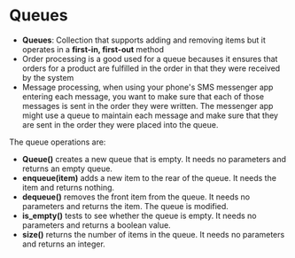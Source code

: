 # Queues

- **Queues**: Collection that supports adding and removing items but it operates in a **first-in, first-out** method
- Order processing is a good used for a queue becauses it ensures that orders for a product are fulfilled in the order in that they were received by the system
- Message processing, when using your phone's SMS messenger app entering each message, you want to make sure that each of those messages is sent in the order they were written. The messenger app might use a queue to maintain each message and make sure that they are sent in the order they were placed into the queue.

The queue operations are:

- **Queue()** creates a new queue that is empty. It needs no parameters and returns an empty queue.
- **enqueue(item)** adds a new item to the rear of the queue. It needs the item and returns nothing.
- **dequeue()** removes the front item from the queue. It needs no parameters and returns the item. The queue is modified.
- **is_empty()** tests to see whether the queue is empty. It needs no parameters and returns a boolean value.
- **size()** returns the number of items in the queue. It needs no parameters and returns an integer.